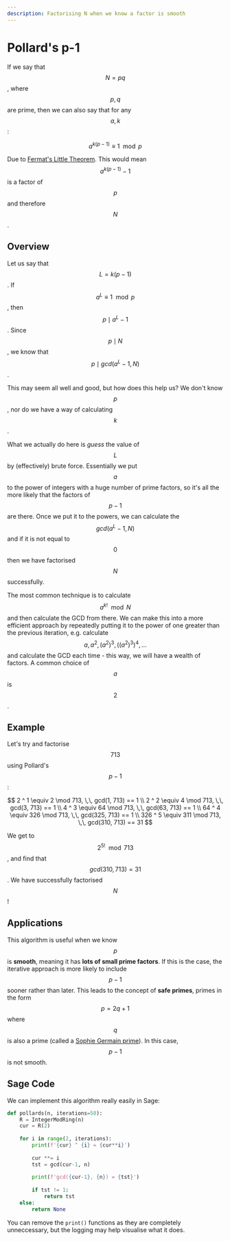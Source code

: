 ```yaml
---
description: Factorising N when we know a factor is smooth
---
```


# Pollard's p-1

If we say that $$N=pq$$, where $$p,q$$ are prime, then we can also say that for any $$a,k$$:

$$
a^{k(p-1)} \equiv 1 \mod p
$$

Due to [Fermat's Little Theorem](../../fundamentals/rings-fields-and-eulers-totient-function.md#fermats-little-theorem). This would mean $$a^{k(p-1)} - 1$$ is a factor of $$p$$ and therefore $$N$$.

## Overview

Let us say that $$L=k(p-1)$$. If $$a^L \equiv 1 \mod p$$, then $$p \mid a^L-1$$. Since $$p \mid N$$, we know that $$p \mid gcd(a^L-1, N)$$.

This may seem all well and good, but how does this help us? We don't know $$p$$, nor do we have a way of calculating $$k$$.

What we actually do here is _guess_ the value of $$L$$ by (effectively) brute force. Essentially we put $$a$$ to the power of integers with a huge number of prime factors, so it's all the more likely that the factors of $$p-1$$ are there. Once we put it to the powers, we can calculate the $$gcd(a^L-1, N)$$ and if it is not equal to $$0$$ then we have factorised $$N$$ successfully.

The most common technique is to calculate $$a^{k!} \mod N$$ and then calculate the GCD from there. We can make this into a more efficient approach by repeatedly putting it to the power of one greater than the previous iteration, e.g. calculate $$a,a^2,(a^2)^3,((a^2)^3)^4,...$$ and calculate the GCD each time - this way, we will have a wealth of factors. A common choice of $$a$$ is $$2$$.

## Example

Let's try and factorise $$713$$ using Pollard's $$p-1$$:

$$
2 ^ 1 \equiv 2 \mod 713, \,\, gcd(1, 713) == 1 \\
2 ^ 2 \equiv 4 \mod 713, \,\, gcd(3, 713) == 1 \\
4 ^ 3 \equiv 64 \mod 713, \,\, gcd(63, 713) == 1 \\
64 ^ 4 \equiv 326 \mod 713, \,\, gcd(325, 713) == 1 \\
326 ^ 5 \equiv 311 \mod 713, \,\, gcd(310, 713) == 31
$$

We get to $$2^{5!} \mod 713$$, and find that $$gcd(310, 713)=31$$​. We have successfully factorised $$N$$!

## Applications

This algorithm is useful when we know $$p$$ is **smooth**, meaning it has **lots of small prime factors**. If this is the case, the iterative approach is more likely to include $$p-1$$ sooner rather than later. This leads to the concept of **safe primes**, primes in the form $$p=2q+1$$ where $$q$$ is also a prime (called a [Sophie Germain prime](https://en.wikipedia.org/wiki/Safe\_and\_Sophie\_Germain\_primes)). In this case, $$p-1$$ is not smooth.

## Sage Code

We can implement this algorithm really easily in Sage:

```python
def pollards(n, iterations=50):
    R = IntegerModRing(n)
    cur = R(2)
    
    for i in range(2, iterations):
        print(f'{cur} ^ {i} = {cur**i}')
        
        cur **= i
        tst = gcd(cur-1, n)
        
        print(f'gcd({cur-1}, {n}) = {tst}')
        
        if tst != 1:
            return tst
    else:
        return None
```

You can remove the `print()` functions as they are completely unneccessary, but the logging may help visualise what it does.
